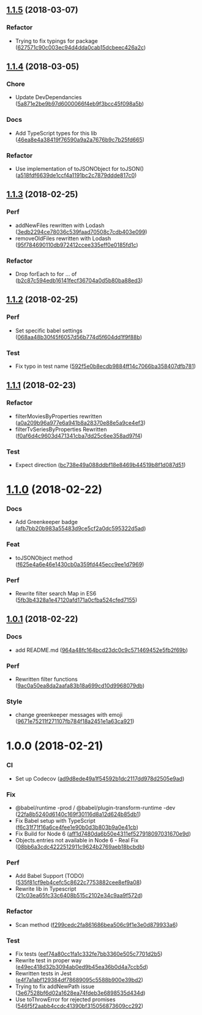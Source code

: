<a name="1.1.5"></a>
## [1.1.5](https://github.com/jy95/mediaScan/compare/v1.1.4...v1.1.5) (2018-03-07)


### Refactor

* Trying to fix typings for package ([627571c90c003ec94d4dda0cab15dcbeec426a2c](https://github.com/jy95/mediaScan/commit/627571c90c003ec94d4dda0cab15dcbeec426a2c))

<a name="1.1.4"></a>
## [1.1.4](https://github.com/jy95/mediaScan/compare/v1.1.3...v1.1.4) (2018-03-05)


### Chore

* Update DevDependancies ([5a871e2be9b97d6000066f4eb9f3bcc45f098a5b](https://github.com/jy95/mediaScan/commit/5a871e2be9b97d6000066f4eb9f3bcc45f098a5b))

### Docs

* Add TypeScript types for this lib ([46ea8e4a38419f76590a9a2a7676b9c7b25fd665](https://github.com/jy95/mediaScan/commit/46ea8e4a38419f76590a9a2a7676b9c7b25fd665))

### Refactor

* Use implementation of toJSONObject for toJSON() ([a518fdf6639de1ccf4a1191bc2c7879ddde817c0](https://github.com/jy95/mediaScan/commit/a518fdf6639de1ccf4a1191bc2c7879ddde817c0))

<a name="1.1.3"></a>
## [1.1.3](https://github.com/jy95/mediaScan/compare/v1.1.2...v1.1.3) (2018-02-25)


### Perf

* addNewFiles rewritten with Lodash ([3edb2294ce78036c539faad70508c7cdb403e099](https://github.com/jy95/mediaScan/commit/3edb2294ce78036c539faad70508c7cdb403e099))
* removeOldFiles rewritten with Lodash ([95f784690110db972412ccee335eff0e0185fd1c](https://github.com/jy95/mediaScan/commit/95f784690110db972412ccee335eff0e0185fd1c))

### Refactor

* Drop forEach to for ... of ([b2c87c594edb16141fecf36704a0d5b80ba88ed3](https://github.com/jy95/mediaScan/commit/b2c87c594edb16141fecf36704a0d5b80ba88ed3))

<a name="1.1.2"></a>
## [1.1.2](https://github.com/jy95/mediaScan/compare/v1.1.1...v1.1.2) (2018-02-25)


### Perf

* Set specific babel settings ([068aa48b30f45f6057d56b774d5f604dd1f9f88b](https://github.com/jy95/mediaScan/commit/068aa48b30f45f6057d56b774d5f604dd1f9f88b))

### Test

* Fix typo in test name ([592f5e0b8ecdb9884ff14c7066ba358407dfb781](https://github.com/jy95/mediaScan/commit/592f5e0b8ecdb9884ff14c7066ba358407dfb781))

<a name="1.1.1"></a>
## [1.1.1](https://github.com/jy95/mediaScan/compare/v1.1.0...v1.1.1) (2018-02-23)


### Refactor

* filterMoviesByProperties rewritten ([a0a209b96a977e6a941b8a28370e88e5a9ce4ef3](https://github.com/jy95/mediaScan/commit/a0a209b96a977e6a941b8a28370e88e5a9ce4ef3))
* filterTvSeriesByProperties Rewritten ([f0af6d4c9603d471341cba7dd25c6ee358ad97f4](https://github.com/jy95/mediaScan/commit/f0af6d4c9603d471341cba7dd25c6ee358ad97f4))

### Test

* Expect direction ([bc738e49a088ddbf18e8469b44519b8f1d087d51](https://github.com/jy95/mediaScan/commit/bc738e49a088ddbf18e8469b44519b8f1d087d51))

<a name="1.1.0"></a>
# [1.1.0](https://github.com/jy95/mediaScan/compare/v1.0.1...v1.1.0) (2018-02-22)


### Docs

* Add Greenkeeper badge ([afb7bb20b983a55483d9ce5cf2a0dc595322d5ad](https://github.com/jy95/mediaScan/commit/afb7bb20b983a55483d9ce5cf2a0dc595322d5ad))

### Feat

* toJSONObject method ([f625e4a6e46e1430cb0a359fd445ecc9ee1d7969](https://github.com/jy95/mediaScan/commit/f625e4a6e46e1430cb0a359fd445ecc9ee1d7969))

### Perf

* Rewrite filter search Map in ES6 ([5fb3b4328a1e47120afd171a0cfba524cfed7155](https://github.com/jy95/mediaScan/commit/5fb3b4328a1e47120afd171a0cfba524cfed7155))

<a name="1.0.1"></a>
## [1.0.1](https://github.com/jy95/mediaScan/compare/v1.0.0...v1.0.1) (2018-02-22)


### Docs

* add README.md ([964a48fc164bcd23dc0c9c571469452e5fb2f69b](https://github.com/jy95/mediaScan/commit/964a48fc164bcd23dc0c9c571469452e5fb2f69b))

### Perf

* Rewritten filter functions ([9ac0a50ea8da2aafa83b18a699cd10d9968079db](https://github.com/jy95/mediaScan/commit/9ac0a50ea8da2aafa83b18a699cd10d9968079db))

### Style

* change greenkeeper messages with emoji ([9671e75211f271107fb784f18a2451e1a63ca921](https://github.com/jy95/mediaScan/commit/9671e75211f271107fb784f18a2451e1a63ca921))

<a name="1.0.0"></a>
# 1.0.0 (2018-02-21)


### CI

* Set up Codecov ([ad9d8ede49a1f54592b1dc2117dd978d2505e9ad](https://github.com/jy95/mediaScan/commit/ad9d8ede49a1f54592b1dc2117dd978d2505e9ad))

### Fix

* @babel/runtime -prod / @babel/plugin-transform-runtime -dev ([22fa8b5240d6140c169f30116d8a12d624b85db1](https://github.com/jy95/mediaScan/commit/22fa8b5240d6140c169f30116d8a12d624b85db1))
* Fix Babel setup with TypeScript ([f6c31f71f16a6ce4fee1e90b0d3b803b9a0e41cb](https://github.com/jy95/mediaScan/commit/f6c31f71f16a6ce4fee1e90b0d3b803b9a0e41cb))
* Fix Build for Node 6 ([aff1d7480da6b50e4311ef527918097031670e9d](https://github.com/jy95/mediaScan/commit/aff1d7480da6b50e4311ef527918097031670e9d))
* Objects.entries not available in Node 6 - Real Fix ([08bb6a3cdc4222512911c9624b2769aeb18bcbdb](https://github.com/jy95/mediaScan/commit/08bb6a3cdc4222512911c9624b2769aeb18bcbdb))

### Perf

* Add Babel Support (TODO) ([535f81cf9eb4cefc5c8622c7753882cee8ef9a08](https://github.com/jy95/mediaScan/commit/535f81cf9eb4cefc5c8622c7753882cee8ef9a08))
* Rewrite lib in Typescript ([21c03ea65fc33c6408b515c2102e34c9aa9f572d](https://github.com/jy95/mediaScan/commit/21c03ea65fc33c6408b515c2102e34c9aa9f572d))

### Refactor

* Scan method ([f299cedc2fa861686bea506c9f1e3e0d879933a6](https://github.com/jy95/mediaScan/commit/f299cedc2fa861686bea506c9f1e3e0d879933a6))

### Test

* Fix tests ([eef74a80cc1fa1c332fe7bb3360e505c7701d2b5](https://github.com/jy95/mediaScan/commit/eef74a80cc1fa1c332fe7bb3360e505c7701d2b5))
* Rewrite test in proper way ([e49ec418d32b3094ab0ed9b45ea36b0d4a7ccb5d](https://github.com/jy95/mediaScan/commit/e49ec418d32b3094ab0ed9b45ea36b0d4a7ccb5d))
* Rewritten tests in Jest ([e4f7a1abf129384df78689095c5588b900e39bd2](https://github.com/jy95/mediaScan/commit/e4f7a1abf129384df78689095c5588b900e39bd2))
* Trying to fix addNewPath issue ([3e67528bf6d02a1628ea74fdeb3e6898535d434d](https://github.com/jy95/mediaScan/commit/3e67528bf6d02a1628ea74fdeb3e6898535d434d))
* Use toThrowError for rejected promises ([546f5f2aabb4ccdc41390bf315056873609cc292](https://github.com/jy95/mediaScan/commit/546f5f2aabb4ccdc41390bf315056873609cc292))
